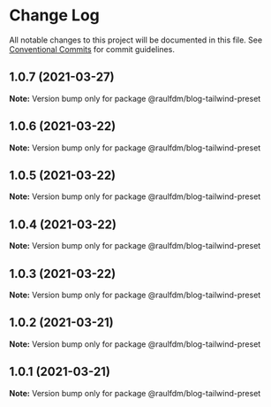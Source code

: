 # Change Log

All notable changes to this project will be documented in this file.
See [Conventional Commits](https://conventionalcommits.org) for commit guidelines.

## 1.0.7 (2021-03-27)

**Note:** Version bump only for package @raulfdm/blog-tailwind-preset

## 1.0.6 (2021-03-22)

**Note:** Version bump only for package @raulfdm/blog-tailwind-preset

## 1.0.5 (2021-03-22)

**Note:** Version bump only for package @raulfdm/blog-tailwind-preset

## 1.0.4 (2021-03-22)

**Note:** Version bump only for package @raulfdm/blog-tailwind-preset

## 1.0.3 (2021-03-22)

**Note:** Version bump only for package @raulfdm/blog-tailwind-preset

## 1.0.2 (2021-03-21)

**Note:** Version bump only for package @raulfdm/blog-tailwind-preset

## 1.0.1 (2021-03-21)

**Note:** Version bump only for package @raulfdm/blog-tailwind-preset
